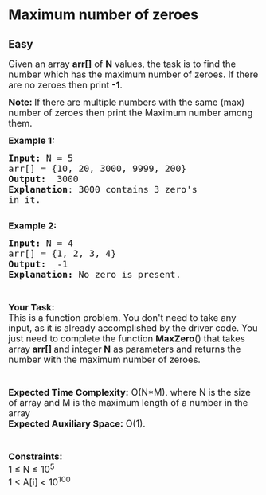 # Maximum number of zeroes
## Easy
<div class="problems_problem_content__Xm_eO"><p><span style="font-size:18px">Given an array <strong>arr[]</strong> of <strong>N</strong> values, the task is to find the number which has the maximum number of zeroes. If there are no zeroes then print <strong>-1</strong>.</span></p>

<p><span style="font-size:18px"><strong>Note: </strong>If there are multiple numbers with the same (max) number of zeroes then print the Maximum number among them.</span></p>

<p><span style="font-size:18px"><strong>Example 1:</strong></span></p>

<pre><span style="font-size:18px"><strong>Input: </strong>N = 5
arr[] = {10, 20, 3000, 9999, 200}
<strong>Output:</strong>  3000
<strong>Explanation</strong>: 3000 contains 3 zero's 
in it.
</span></pre>

<p><br>
<span style="font-size:18px"><strong>Example 2:</strong></span></p>

<pre><span style="font-size:18px"><strong>Input: </strong>N = 4
arr[] = {1, 2, 3, 4}
<strong>Output:</strong> &nbsp;-1
<strong>Explanation:</strong> No zero is present.</span></pre>

<p>&nbsp;</p>

<p><span style="font-size:18px"><strong>Your Task:</strong><br>
This is a function problem. You don't need to take any input, as it is already accomplished by the driver code. You just need to complete the function <strong>MaxZero</strong>() that takes array<strong> arr[] </strong>and integer<strong> N</strong> as parameters and returns the number with the maximum number of zeroes.</span></p>

<p>&nbsp;</p>

<p><span style="font-size:18px"><strong>Expected Time Complexity:</strong> O(N*M). where N is the size of array and M is the maximum length of a&nbsp;number in the array<br>
<strong>Expected Auxiliary Space:</strong> O(1).</span></p>

<p>&nbsp;</p>

<p><span style="font-size:18px"><strong>Constraints:</strong><br>
1 ≤ N ≤ 10<sup>5</sup><br>
1 &lt; A[i] &lt; 10<sup>100</sup></span></p>

<p>&nbsp;</p>
</div>